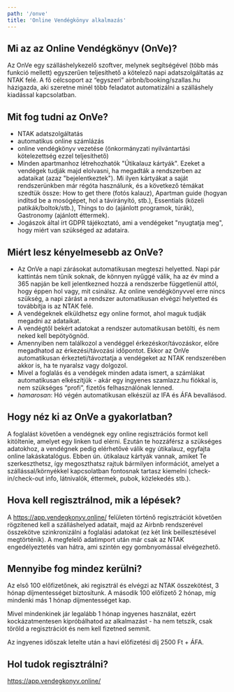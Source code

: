```yaml
---
path: '/onve'
title: 'Online Vendégkönyv alkalmazás'
---
```


## Mi az az Online Vendégkönyv (OnVe)?

Az OnVe egy szálláshelykezelő szoftver, melynek segítségével (több más funkció mellett) egyszerűen teljesíthető a kötelező napi adatszolgáltatás az NTAK felé. A fő célcsoport az “egyszeri” airbnb/booking/szallas.hu házigazda, aki szeretne minél több feladatot automatizálni a szálláshely kiadással kapcsolatban.

## Mit fog tudni az OnVe?

- NTAK adatszolgáltatás
- automatikus online számlázás
- online vendégkönyv vezetése (önkormányzati nyilvántartási kötelezettség ezzel teljesíthető)
- Minden apartmanhoz létrehozhatók "Útikalauz kártyák". Ezeket a vendégek tudják majd elolvasni, ha megadták a rendszerben az adataikat (azaz "bejelentkeztek"). Mi ilyen kártyákat a saját rendszerünkben már régóta használunk, és a következő témákat szedtük össze: How to get there (fotós kalauz), Apartman guide (hogyan indítsd be a mosógépet, hol a távirányító, stb.), Essentials (közeli patikák/boltok/stb.), Things to do (ajánlott programok, túrák), Gastronomy (ajánlott éttermek).
- Jogászok által írt GDPR tájékoztató, ami a vendégeket "nyugtatja meg", hogy miért van szükséged az adataira.

## Miért lesz kényelmesebb az OnVe?

- Az OnVe a napi zárásokat automatikusan megteszi helyetted. Napi pár kattintás nem tűnik soknak, de könnyen nyűggé válik, ha az év mind a 365 napján be kell jelentkezned hozzá a rendszerbe függetlenül attól, hogy éppen hol vagy, mit csinálsz. Az online vendégkönyvvel erre nincs szükség, a napi zárást a rendszer automatikusan elvégzi helyetted és továbbítja is az NTAK felé.
- A vendégeknek elküldhetsz egy online formot, ahol maguk tudják megadni az adataikat.
- A vendégtől bekért adatokat a rendszer automatikusan betölti, és nem neked kell bepötyögnöd.
- Amennyiben nem találkozol a vendéggel érkezéskor/távozáskor, előre megadhatod az érkezési/távozási időpontot. Ekkor az OnVe automatikusan érkezteti/távoztatja a vendégeket az NTAK rendszerében akkor is, ha te nyaralsz vagy dolgozol.
- Mivel a foglalás és a vendégek minden adata ismert, a számlákat automatikusan elkészítjük - akár egy ingyenes szamlazz.hu fiókkal is, nem szükséges “profi”, fizetős felhasználónak lenned.
- _hamarosan_: Hó végén automatikusan elkészül az IFA és ÁFA bevallásod.

## Hogy néz ki az OnVe a gyakorlatban?

A foglalást követően a vendégnek egy online regisztrációs formot kell kitöltenie, amelyet egy linken tud elérni. Ezután te hozzáférsz a szükséges adatokhoz, a vendégnek pedig elérhetővé válik egy útikalauz, egyfajta online lakáskatalógus. Ebben ún. útikalauz kártyák vannak, amiket Te szerkeszthetsz, így megoszthatsz rajtuk bármilyen információt, amelyet a szállással/környékkel kapcsolatban fontosnak tartasz kiemelni (check-in/check-out info, látnivalók, éttermek, pubok, közlekedés stb.).

## Hova kell regisztrálnod, mik a lépések?

A https://app.vendegkonyv.online/ felületen történő regisztrációt követően rögzítened kell a szálláshelyed adatait, majd az Airbnb rendszerével összekötve szinkronizálni a foglalási adatokat (ez két link beillesztésével megtörténik). A megfelelő adatimport után már csak az NTAK engedélyeztetés van hátra, ami szintén egy gombnyomással elvégezhető.

## Mennyibe fog mindez kerülni?

Az első 100 előfizetőnek, aki regisztrál és elvégzi az NTAK összekötést, 3 hónap díjmentességet biztosítunk. A második 100 előfizető 2 hónap, míg mindenki más 1 hónap díjmentességet kap.

Mivel mindenkinek jár legalább 1 hónap ingyenes használat, ezért kockázatmentesen kipróbálhatod az alkalmazást - ha nem tetszik, csak töröld a regisztrációt és nem kell fizetned semmit.

Az ingyenes időszak letelte után a havi előfizetési díj 2500 Ft + ÁFA.

## Hol tudok regisztrálni?

https://app.vendegkonyv.online/

